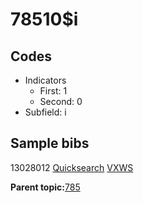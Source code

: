 # 78510$i

## Codes

-   Indicators
    -   First: 1
    -   Second: 0
-   Subfield: i

## Sample bibs

13028012 [Quicksearch](https://search.library.yale.edu/catalog/13028012) [VXWS](http://prodorbis.library.yale.edu:7014/vxws/GetHoldingsService?bibId=13028012)

**Parent topic:**[785](../../tags/785/785.md)

